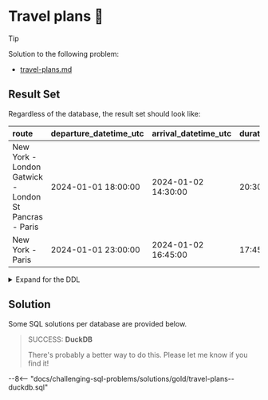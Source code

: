 # Travel plans 🚂

> [!TIP]
>
> Solution to the following problem:
>
> - [travel-plans.md](../../problems/gold/travel-plans.md)

## Result Set

Regardless of the database, the result set should look like:

| route                                                 | departure_datetime_utc | arrival_datetime_utc | duration |   cost |
| :---------------------------------------------------- | :--------------------- | :------------------- | :------- | -----: |
| New York - London Gatwick - London St Pancras - Paris | 2024-01-01 18:00:00    | 2024-01-02 14:30:00  | 20:30:00 | 212.00 |
| New York - Paris                                      | 2024-01-01 23:00:00    | 2024-01-02 16:45:00  | 17:45:00 | 279.00 |

<details>
<summary>Expand for the DDL</summary>
--8<-- "docs/challenging-sql-problems/solutions/gold/travel-plans.sql"
</details>

## Solution

Some SQL solutions per database are provided below.

<!-- prettier-ignore -->
> SUCCESS: **DuckDB**
>
> There's probably a better way to do this. Please let me know if you find it!
>
--8<-- "docs/challenging-sql-problems/solutions/gold/travel-plans--duckdb.sql"
